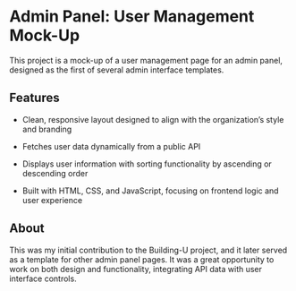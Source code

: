 
# Admin Panel: User Management Mock-Up

This project is a mock-up of a user management page for an admin panel, designed as the first of several admin interface templates.

## Features

- Clean, responsive layout designed to align with the organization’s style and branding

- Fetches user data dynamically from a public API

- Displays user information with sorting functionality by ascending or descending order

- Built with HTML, CSS, and JavaScript, focusing on frontend logic and user experience

## About

This was my initial contribution to the Building-U project, and it later served as a template for other admin panel pages. It was a great opportunity to work on both design and functionality, integrating API data with user interface controls.
